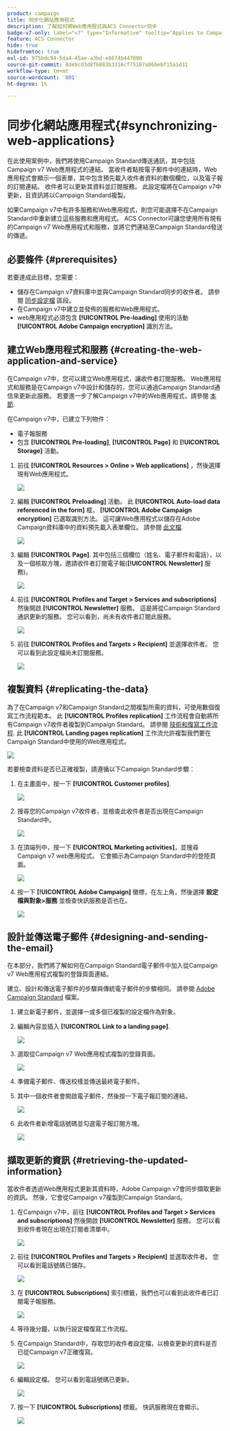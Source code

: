```yaml
---
product: campaign
title: 同步化網站應用程式
description: 了解如何將Web應用程式與ACS Connector同步
badge-v7-only: label="v7" type="Informative" tooltip="Applies to Campaign Classic v7 only"
feature: ACS Connector
hide: true
hidefromtoc: true
exl-id: 975bdc94-5da4-45ae-a3bd-e8674b447098
source-git-commit: 8debcd3d8fb883b3316cf75187a86bebf15a1d31
workflow-type: tm+mt
source-wordcount: '801'
ht-degree: 1%

---
```


# 同步化網站應用程式{#synchronizing-web-applications}



在此使用案例中，我們將使用Campaign Standard傳送通訊，其中包括Campaign v7 Web應用程式的連結。 當收件者點按電子郵件中的連結時，Web應用程式會顯示一個表單，其中包含預先載入收件者資料的數個欄位，以及電子報的訂閱連結。 收件者可以更新其資料並訂閱服務。 此設定檔將在Campaign v7中更新，且資訊將以Campaign Standard複製。

如果Campaign v7中有許多服務和Web應用程式，則您可能選擇不在Campaign Standard中重新建立這些服務和應用程式。 ACS Connector可讓您使用所有現有的Campaign v7 Web應用程式和服務，並將它們連結至Campaign Standard發送的傳遞。

## 必要條件 {#prerequisites}

若要達成此目標，您需要：

* 儲存在Campaign v7資料庫中並與Campaign Standard同步的收件者。 請參閱 [同步設定檔](../../integrations/using/synchronizing-profiles.md) 區段。
* 在Campaign v7中建立並發佈的服務和Web應用程式。
* web應用程式必須包含 **[!UICONTROL Pre-loading]** 使用的活動 **[!UICONTROL Adobe Campaign encryption]** 識別方法。

## 建立Web應用程式和服務 {#creating-the-web-application-and-service}

在Campaign v7中，您可以建立Web應用程式，讓收件者訂閱服務。 Web應用程式和服務是在Campaign v7中設計和儲存的，您可以通過Campaign Standard通信來更新此服務。 若要進一步了解Campaign v7中的Web應用程式，請參閱 [本節](../../web/using/adding-fields-to-a-web-form.md#subscription-checkboxes).

在Campaign v7中，已建立下列物件：

* 電子報服務
* 包含 **[!UICONTROL Pre-loading]**, **[!UICONTROL Page]** 和 **[!UICONTROL Storage]** 活動。

1. 前往 **[!UICONTROL Resources > Online > Web applications]** ，然後選擇現有Web應用程式。

   ![](assets/acs_connect_lp_2.png)

1. 編輯 **[!UICONTROL Preloading]** 活動。 此 **[!UICONTROL Auto-load data referenced in the form]** 框， **[!UICONTROL Adobe Campaign encryption]** 已選取識別方法。 這可讓Web應用程式以儲存在Adobe Campaign資料庫中的資料預先載入表單欄位。 請參閱 [此文檔](../../web/using/publishing-a-web-form.md#pre-loading-the-form-data).

   ![](assets/acs_connect_lp_4.png)

1. 編輯 **[!UICONTROL Page]**. 其中包括三個欄位（姓名、電子郵件和電話），以及一個核取方塊，邀請收件者訂閱電子報(**[!UICONTROL Newsletter]** 服務)。

   ![](assets/acs_connect_lp_3.png)

1. 前往 **[!UICONTROL Profiles and Target > Services and subscriptions]** 然後開啟 **[!UICONTROL Newsletter]** 服務。 這是將從Campaign Standard通訊更新的服務。 您可以看到，尚未有收件者訂閱此服務。

   ![](assets/acs_connect_lp_5.png)

1. 前往 **[!UICONTROL Profiles and Targets > Recipient]** 並選擇收件者。 您可以看到此設定檔尚未訂閱服務。

   ![](assets/acs_connect_lp_6.png)

## 複製資料 {#replicating-the-data}

為了在Campaign v7和Campaign Standard之間複製所需的資料，可使用數個復寫工作流程範本。 此 **[!UICONTROL Profiles replication]** 工作流程會自動將所有Campaign v7收件者複製到Campaign Standard。 請參閱 [技術和復寫工作流程](../../integrations/using/acs-connector-principles-and-data-cycle.md#technical-and-replication-workflows). 此 **[!UICONTROL Landing pages replication]** 工作流允許複製我們要在Campaign Standard中使用的Web應用程式。

![](assets/acs_connect_lp_1.png)

若要檢查資料是否已正確複製，請遵循以下Campaign Standard步驟：

1. 在主畫面中，按一下 **[!UICONTROL Customer profiles]**.

   ![](assets/acs_connect_lp_7.png)

1. 搜尋您的Campaign v7收件者，並檢查此收件者是否出現在Campaign Standard中。

   ![](assets/acs_connect_lp_8.png)

1. 在頂端列中，按一下 **[!UICONTROL Marketing activities]**，並搜尋Campaign v7 web應用程式。 它會顯示為Campaign Standard中的登陸頁面。

   ![](assets/acs_connect_lp_9.png)

1. 按一下 **[!UICONTROL Adobe Campaign]** 徽標，在左上角，然後選擇 **設定檔與對象>服務** 並檢查快訊服務是否也在。

   ![](assets/acs_connect_lp_10.png)

## 設計並傳送電子郵件 {#designing-and-sending-the-email}

在本部分，我們將了解如何在Campaign Standard電子郵件中加入從Campaign v7 Web應用程式複製的登錄頁面連結。

建立、設計和傳送電子郵件的步驟與傳統電子郵件的步驟相同。 請參閱 [Adobe Campaign Standard](https://experienceleague.adobe.com/docs/campaign-standard/using/campaign-standard-home.html?lang=zh-Hant) 檔案。

1. 建立新電子郵件，並選擇一或多個已複製的設定檔作為對象。
1. 編輯內容並插入 **[!UICONTROL Link to a landing page]**.

   ![](assets/acs_connect_lp_12.png)

1. 選取從Campaign v7 Web應用程式複製的登錄頁面。

   ![](assets/acs_connect_lp_13.png)

1. 準備電子郵件、傳送校樣並傳送最終電子郵件。
1. 其中一個收件者會開啟電子郵件，然後按一下電子報訂閱的連結。

   ![](assets/acs_connect_lp_14.png)

1. 此收件者新增電話號碼並勾選電子報訂閱方塊。

   ![](assets/acs_connect_lp_15.png)

## 擷取更新的資訊 {#retrieving-the-updated-information}

當收件者透過Web應用程式更新其資料時，Adobe Campaign v7會同步擷取更新的資訊。 然後，它會從Campaign v7複製到Campaign Standard。

1. 在Campaign v7中，前往 **[!UICONTROL Profiles and Target > Services and subscriptions]** 然後開啟 **[!UICONTROL Newsletter]** 服務。 您可以看到收件者現在出現在訂閱者清單中。

   ![](assets/acs_connect_lp_16.png)

1. 前往 **[!UICONTROL Profiles and Targets > Recipient]** 並選取收件者。 您可以看到電話號碼已儲存。

   ![](assets/acs_connect_lp_17.png)

1. 在 **[!UICONTROL Subscriptions]** 索引標籤，我們也可以看到此收件者已訂閱電子報服務。

   ![](assets/acs_connect_lp_18.png)

1. 等待幾分鐘，以執行設定檔復寫工作流程。
1. 在Campaign Standard中，存取您的收件者設定檔，以檢查更新的資料是否已從Campaign v7正確復寫。

   ![](assets/acs_connect_lp_19.png)

1. 編輯設定檔。 您可以看到電話號碼已更新。

   ![](assets/acs_connect_lp_20.png)

1. 按一下 **[!UICONTROL Subscriptions]** 標籤。 快訊服務現在會顯示。

   ![](assets/acs_connect_lp_21.png)
